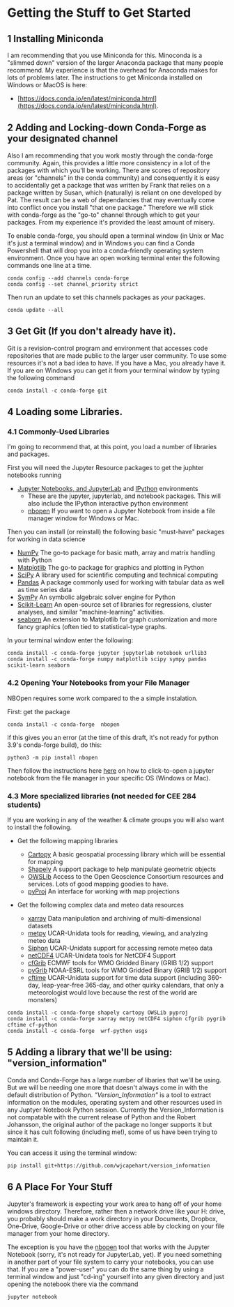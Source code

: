 # Getting the Stuff to Get Started

## 1 Installing Miniconda

I am recommending that you use Miniconda for this.  Minoconda is a "slimmed down" version of the larger Anaconda package that many people recommend.  My experience is that the overhead for Anaconda makes for lots of problems later. The instructions to get Miniconda installed on Windows or MacOS is here:     

*  [https://docs.conda.io/en/latest/miniconda.html](https://docs.conda.io/en/latest/miniconda.html).

## 2 Adding and Locking-down Conda-Forge as your designated channel

Also I am recommending that you work mostly through the conda-forge community.  Again, this provides a little more consistency in a lot of the packages with which you'll be working. There are scores of repository areas (or "channels" in the conda community) and consequently it is easy to accidentally get a package that was written by Frank that relies on a package written by Susan, which (naturally) is reliant on one developed by Pat.  The result can be a web of dependancies that may eventually come into conflict once you install "that one package."  Therefore we will stick with conda-forge as the "go-to" channel through which to get your packages.  From my experience it's provided the least amount of misery.  

To enable conda-forge, you should open a terminal window (in Unix or Mac it's just a terminal window) and in Windows you can find a Conda Powershell that will drop you into a conda-friendly operating system environment.
Once you have an open working terminal enter the following commands one line at a time.

```
conda config --add channels conda-forge
conda config --set channel_priority strict
```

Then run an update to set this channels packages as *your* packages.

```
conda update --all
```

## 3 Get Git (If you don't already have it).

Git is a revision-control program and environment that accesses code repositories that are made public to the larger user community.  To use some resources it's not a bad idea to have.  If you have a Mac, you already have it.  If you are on Windows you can get it from your terminal window by typing the following command

```
conda install -c conda-forge git
```
## 4 Loading some Libraries.

### 4.1 Commonly-Used Libraries 

I'm going to recommend that, at this point, you load a number of libraries and packages.

First you will need the Jupyter Resource packages to get the juphter notebooks running

* [Jupyter Notebooks, and JupyterLab](https://jupyter.org) and [IPython](https://ipython.org) environments
  * These are the jupyter, jupyterlab, and notebook packages.  This will also include the IPython interactive python environment
  * [nbopen](https://github.com/takluyver/nbopen) If you want to open a Jupyter Notebook from inside a file manager window for Windows or Mac. 

Then you can install (or reinstall) the following basic "must-have" packages for working in data science

* [NumPy](https://numpy.org) The go-to package for basic math, array and matrix handling with Python
* [Matplotlib](https://matplotlib.org) The go-to package for graphics and plotting in Python
* [SciPy](https://www.scipy.org) A library used for scientific computing and technical computing
* [Pandas](https://pandas.pydata.org) A package commonly used for working with tabular data as well as time series data
* [SymPy](https://www.sympy.org/en/index.html) An symbolic algebraic solver engine for Python
* [Scikit-Learn](https://scikit-learn.org/stable/) An open-source set of libraries for regressions, cluster analyses, and similar "machine-learning" activities.
* [seaborn](https://seaborn.pydata.org) An extension to Matplotlib for graph customization and more fancy graphics (often tied to statistical-type graphs.

In your terminal window enter the following:

```
conda install -c conda-forge jupyter jupyterlab notebook urllib3 
conda install -c conda-forge numpy matplotlib scipy sympy pandas  scikit-learn seaborn

```
### 4.2 Opening Your Notebooks from your File Manager

NBOpen requires some work compared to the a simple instalation. 

First: get the package

```
conda install -c conda-forge  nbopen
```
if this gives you an error (at the time of this draft, it's not ready for python 3.9's conda-forge build), do this:
```
python3 -m pip install nbopen
```

Then follow the instructions here [here](https://github.com/takluyver/nbopen) on how to click-to-open a jupyter notebook from the file manager in your specific OS (Windows or Mac).
### 4.3 More specialized libraries (not needed for CEE 284 students)
If you are working in any of the weather & climate groups you will also want to install the following.

* Get the following mapping libraries
  * [Cartopy](https://scitools.org.uk/cartopy/docs/latest/) A basic geospatial processing library which will be essential for mapping
  * [Shapely](https://shapely.readthedocs.io/en/latest/) A support package to help manipulate geometric objects
  * [OWSLib](https://geopython.github.io/OWSLib) Access to the Open Geoscience Consortium resources and services.  Lots of good mapping goodies to have.
  * [pyProj](https://pyproj4.github.io/pyproj/stable/) An interface for working with map projections

* Get the following complex data and meteo data resources
  * [xarray](http://xarray.pydata.org/en/stable/) Data manipulation and archiving of multi-dimensional datasets
  * [metpy](https://unidata.github.io/MetPy/latest/index.html) UCAR-Unidata tools for reading, viewing, and analyzing meteo data
  * [Siphon](https://unidata.github.io/siphon/latest/) UCAR-Unidata support for accessing remote meteo data
  * [netCDF4](https://unidata.github.io/netcdf4-python/) UCAR-Unidata tools for NetCDF4 Support
  * [cfGrib](https://github.com/ecmwf/cfgrib) ECMWF tools for WMO Gridded Binary (GRIB 1/2) support
  * [pyGrib](https://jswhit.github.io/pygrib/)  NOAA-ESRL tools for WMO Gridded Binary (GRIB 1/2) support
  * [cftime](https://unidata.github.io/cftime/) UCAR-Unidata support for time data support (including 360-day, leap-year-free 365-day, and other quirky calendars, that only a meteorologist would love because the rest of the world are monsters)

```
conda install -c conda-forge shapely cartopy OWSLib pyproj
conda install -c conda-forge xarray metpy netCDF4 siphon cfgrib pygrib cftime cf-python
conda install -c conda-forge  wrf-python usgs
```

## 5 Adding a library that we'll be using: "version_information"

Conda and Conda-Forge has a large number of libaries that we'll be using.  But we will be needing one more that doesn't always come in with the default distribution of Python.  *"Version_Information"* is a tool to extract information on the modules, operating system and other resources used in any Juptyer Notebook Python session.  Currently the Version_Information is not compatable with the current release of Python and the Robert Johansson, the original author of the package no longer supports it but since it has cult following (including me!), some of us have been trying to maintain it.

You can access it using the terminal window:

```
pip install git+https://github.com/wjcapehart/version_information
```


## 6 A Place For Your Stuff

Jupyter's framework is expecting your work area to hang off of your home windows directory. Therefore, rather then a network drive like your H: drive, you probably should make a work directory in your Documents, Dropbox, One-Drive, Google-Drive or other drive access able by clocking on your file manager from your home directory.  

The exception is you have the [nbopen](https://github.com/takluyver/nbopen) tool that works with the Jupyter Notebook (sorry, it's not ready for JupyterLab, yet).  If you need something in another part of your file system to carry your notebooks, you can use that.   If you are a "power-user" you can do the same thing by using a terminal window and just "cd-ing" yourself into any given directory and just opening the notebook there via the command

```
jupyter notebook
```
